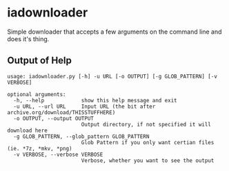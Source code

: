 # iadownloader
Simple downloader that accepts a few arguments on the command line and does it's thing.

## Output of Help
```
usage: iadownloader.py [-h] -u URL [-o OUTPUT] [-g GLOB_PATTERN] [-v VERBOSE]

optional arguments:
  -h, --help            show this help message and exit
  -u URL, --url URL     Input URL (the bit after archive.org/download/THISSTUFFHERE)
  -o OUTPUT, --output OUTPUT
                        Output directory, if not specified it will download here
  -g GLOB_PATTERN, --glob_pattern GLOB_PATTERN
                        Glob Pattern if you only want certian files (ie. *7z, *mkv, *png)
  -v VERBOSE, --verbose VERBOSE
                        Verbose, whether you want to see the output
```
